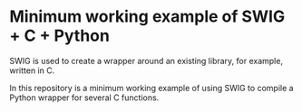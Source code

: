 # Minimum working example of SWIG + C + Python

SWIG is used to create a wrapper around an existing library, for example, written in C.

In this repository is a minimum working example of using SWIG to compile a Python wrapper for several C functions.